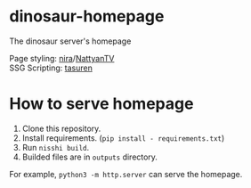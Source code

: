 # dinosaur-homepage
The dinosaur server's homepage  

Page styling: [nira](https://github.com/Niranuranura)/[NattyanTV](https://github.com/nattyan-tv)  
SSG Scripting: [tasuren](https://github.com/tasuren)

# How to serve homepage
1. Clone this repository.
2. Install requirements. (`pip install - requirements.txt`)
3. Run `nisshi build`.
4. Builded files are in `outputs` directory.

For example, `python3 -m http.server` can serve the homepage.
